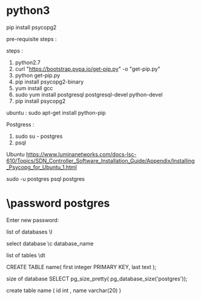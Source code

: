 # python3

pip install psycopg2

pre-requisite steps :

steps :

  1. python2.7
  2. curl "https://bootstrap.pypa.io/get-pip.py" -o "get-pip.py"
  3. python get-pip.py
  4. pip install psycopg2-binary
  5. yum install gcc
  6. sudo yum install postgresql postgresql-devel python-devel
  7. pip install psycopg2

ubuntu :
sudo apt-get install python-pip


Postgress :

  1. sudo su - postgres
  2. psql


Ubuntu 
https://www.luminanetworks.com/docs-lsc-610/Topics/SDN_Controller_Software_Installation_Guide/Appendix/Installing_Psycopg_for_Ubuntu_1.html


  sudo -u postgres psql postgres

# \password postgres

Enter new password: 

list of databases 
\l

select database
\c database_name

list of tables
\dt


CREATE TABLE name(
   first integer PRIMARY KEY,
   last text 
);

size of database
SELECT pg_size_pretty( pg_database_size('postgres'));


create table name (
 id int ,
 name varchar(20)
)






  
  
  
